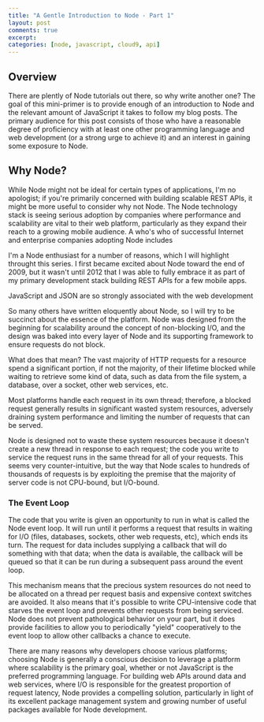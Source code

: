 ```yaml
---
title: "A Gentle Introduction to Node - Part 1"
layout: post
comments: true
excerpt:
categories: [node, javascript, cloud9, api]
---
```


## Overview

There are plently of Node tutorials out there, so why write another one? The goal of this mini-primer is to provide enough of an introduction to Node and the relevant amount of JavaScript it takes to follow my blog posts. The primary audience for this post consists of those who have a reasonable degree of proficiency with at least one other programming language and web development (or a strong urge to achieve it) and an interest in gaining some exposure to Node.

## Why Node?

While Node might not be ideal for certain types of applications, I'm no apologist; if you're primarily concerned with building scalable REST APIs, it might be more useful to consider why not Node. The Node technology stack is seeing serious adoption by companies where performance and scalability are vital to their web platform, particularly as they expand their reach to a growing mobile audience. A who's who of successful Internet and enterprise companies adopting Node includes 

I'm a Node enthusiast for a number of reasons, which I will highlight throught this series. I first became excited about Node toward the end of 2009, but it wasn't until 2012 that I was able to fully embrace it as part of my primary development stack building REST APIs for a few mobile apps.

JavaScript and JSON are so strongly associated with the web development

So many others have written eloquently about Node, so I will try to be succinct about the essence of the platform. Node was designed from the beginning for scalability around the concept of non-blocking I/O, and the design was baked into every layer of Node and its supporting framework to ensure requests do not block. 

What does that mean? The vast majority of HTTP requests for a resource spend a significant portion, if not the majority, of their lifetime blocked while waiting to retrieve some kind of data, such as data from the file system, a database, over a socket, other web services, etc.

Most platforms handle each request in its own thread; therefore, a blocked request generally results in significant wasted system resources, adversely draining system performance and limiting the number of requests that can be served.

Node is designed not to waste these system resources because it doesn't create a new thread in response to each request; the code you write to service the request runs in the same thread for all of your requests. This seems very counter-intuitive, but the way that Node scales to hundreds of thousands of requests is by exploiting the premise that the majority of server code is not CPU-bound, but I/O-bound.

### The Event Loop

The code that you write is given an opportunity to run in what is called the Node event loop. It will run until it performs a request that results in waiting for I/O (files, databases, sockets, other web requests, etc), which ends its turn. The request for data includes supplying a callback that will do something with that data; when the data is available, the callback will be queued so that it can be run during a subsequent pass around the event loop.

This mechanism means that the precious system resources do not need to be allocated on a thread per request basis and expensive context switches are avoided. It also means that it's possible to write CPU-intensive code that starves the event loop and prevents other requests from being serviced. Node does not prevent pathological behavior on your part, but it does provide facilities to allow you to periodically "yield" cooperatively to the event loop to allow other callbacks a chance to execute.

There are many reasons why developers choose various platforms; choosing Node is generally a conscious decision to leverage a platform where scalability is the primary goal, whether or not JavaScript is the preferred programming language. For building web APIs around data and web services, where I/O is responsible for the greatest proportion of request latency, Node provides a compelling solution, particularly in light of its excellent package management system and growing number of useful packages available for Node development.
